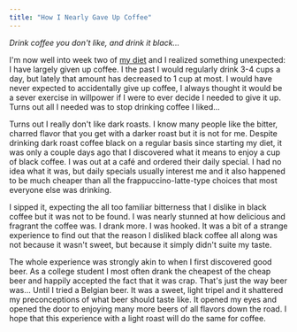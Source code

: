 ```yaml
---
title: "How I Nearly Gave Up Coffee"
---
```


_Drink coffee you don't like, and drink it black..._

I'm now well into week two of [my diet][abs] and I realized something unexpected: I have largely given up coffee. I the past I would regularly drink 3-4 cups a day, but lately that amount has decreased to 1 cup at most. I would have never expected to accidentally give up coffee, I always thought it would be a sever exercise in willpower if I were to ever decide I needed to give it up. Turns out all I needed was to stop drinking coffee I liked...

Turns out I really don't like dark roasts. I know many people like the bitter, charred flavor that you get with a darker roast but it is not for me. Despite drinking dark roast coffee black on a regular basis since starting my diet, it was only a couple days ago that I discovered what it means to enjoy a cup of black coffee. I was out at a café and ordered their daily special. I had no idea what it was, but daily specials usually interest me and it also happened to be much cheaper than all the frappuccino-latte-type choices that most everyone else was drinking.

I sipped it, expecting the all too familiar bitterness that I dislike in black coffee but it was not to be found. I was nearly stunned at how delicious and fragrant the coffee was. I drank more. I was hooked. It was a bit of a strange experience to find out that the reason I disliked black coffee all along was not because it wasn't sweet, but because it simply didn't suite my taste.

The whole experience was strongly akin to when I first discovered good beer. As a college student I most often drank the cheapest of the cheap beer and happily accepted the fact that it was crap. That's just the way beer was... Until I tried a Belgian beer. It was a sweet, light tripel and it shattered my preconceptions of what beer should taste like. It opened my eyes and opened the door to enjoying many more beers of all flavors down the road. I hope that this experience with a light roast will do the same for coffee.

[abs]: http://blog.iansinnott.com/road-to-absterdam-part-1/
